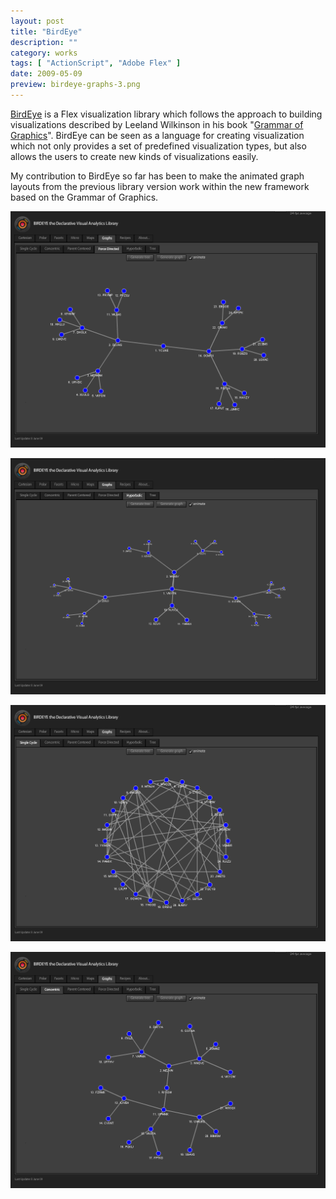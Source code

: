 ```yaml
---
layout: post
title: "BirdEye"
description: ""
category: works
tags: [ "ActionScript", "Adobe Flex" ]
date: 2009-05-09
preview: birdeye-graphs-3.png 
---
```


[BirdEye](http://code.google.com/p/birdeye/) is a Flex visualization library which follows the approach to building visualizations described by Leeland Wilkinson in his book "[Grammar of Graphics](http://www.amazon.com/Grammar-Graphics-Statistics-Computing/dp/0387245448)". BirdEye can be seen as a language for creating visualization which not only provides a set of predefined visualization types, but also allows the users to create new kinds of visualizations easily.

My contribution to BirdEye so far has been to make the animated graph layouts from the previous library version work within the new framework based on the Grammar of Graphics.


![](birdeye-graphs-3.png)

![](birdeye-graphs-4.png)

![](birdeye-graphs-1.png)

![](birdeye-graphs-2.png)
